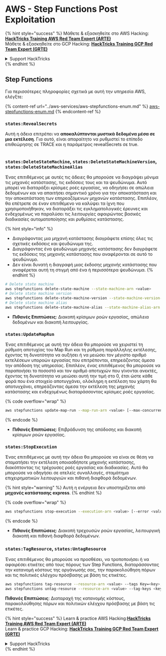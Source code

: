 # AWS - Step Functions Post Exploitation

{% hint style="success" %}
Μάθετε & εξασκηθείτε στο AWS Hacking:<img src="../../../.gitbook/assets/image (1) (1) (1).png" alt="" data-size="line">[**HackTricks Training AWS Red Team Expert (ARTE)**](https://training.hacktricks.xyz/courses/arte)<img src="../../../.gitbook/assets/image (1) (1) (1).png" alt="" data-size="line">\
Μάθετε & εξασκηθείτε στο GCP Hacking: <img src="../../../.gitbook/assets/image (2).png" alt="" data-size="line">[**HackTricks Training GCP Red Team Expert (GRTE)**<img src="../../../.gitbook/assets/image (2).png" alt="" data-size="line">](https://training.hacktricks.xyz/courses/grte)

<details>

<summary>Support HackTricks</summary>

* Ελέγξτε τα [**σχέδια συνδρομής**](https://github.com/sponsors/carlospolop)!
* **Εγγραφείτε στην** 💬 [**ομάδα Discord**](https://discord.gg/hRep4RUj7f) ή στην [**ομάδα telegram**](https://t.me/peass) ή **ακολουθήστε** μας στο **Twitter** 🐦 [**@hacktricks\_live**](https://twitter.com/hacktricks_live)**.**
* **Μοιραστείτε κόλπα hacking υποβάλλοντας PRs στα** [**HackTricks**](https://github.com/carlospolop/hacktricks) και [**HackTricks Cloud**](https://github.com/carlospolop/hacktricks-cloud) github repos.

</details>
{% endhint %}

## Step Functions

Για περισσότερες πληροφορίες σχετικά με αυτή την υπηρεσία AWS, ελέγξτε:

{% content-ref url="../aws-services/aws-stepfunctions-enum.md" %}
[aws-stepfunctions-enum.md](../aws-services/aws-stepfunctions-enum.md)
{% endcontent-ref %}

### `states:RevealSecrets`

Αυτή η άδεια επιτρέπει να **αποκαλύπτονται μυστικά δεδομένα μέσα σε μια εκτέλεση**. Για αυτό, είναι απαραίτητο να ρυθμιστεί το επίπεδο επιθεώρησης σε TRACE και η παράμετρος revealSecrets σε true.

<figure><img src="../../../.gitbook/assets/image (348).png" alt=""><figcaption></figcaption></figure>

### `states:DeleteStateMachine`, `states:DeleteStateMachineVersion`, `states:DeleteStateMachineAlias`

Ένας επιτιθέμενος με αυτές τις άδειες θα μπορούσε να διαγράψει μόνιμα τις μηχανές κατάστασης, τις εκδόσεις τους και τα ψευδώνυμα. Αυτό μπορεί να διαταράξει κρίσιμες ροές εργασίας, να οδηγήσει σε απώλεια δεδομένων και να απαιτήσει σημαντικό χρόνο για την αποκατάσταση και την αποκατάσταση των επηρεαζόμενων μηχανών κατάστασης. Επιπλέον, θα επέτρεπε σε έναν επιτιθέμενο να καλύψει τα ίχνη που χρησιμοποιήθηκαν, να διαταράξει τις εγκληματολογικές έρευνες και ενδεχομένως να παραλύσει τις λειτουργίες αφαιρώντας βασικές διαδικασίες αυτοματοποίησης και ρυθμίσεις κατάστασης.

{% hint style="info" %}
* Διαγράφοντας μια μηχανή κατάστασης διαγράφετε επίσης όλες τις σχετικές εκδόσεις και ψευδώνυμα της.
* Διαγράφοντας ένα ψευδώνυμο μηχανής κατάστασης δεν διαγράφετε τις εκδόσεις της μηχανής κατάστασης που αναφέρονται σε αυτό το ψευδώνυμο.
* Δεν είναι δυνατή η διαγραφή μιας έκδοσης μηχανής κατάστασης που αναφέρεται αυτή τη στιγμή από ένα ή περισσότερα ψευδώνυμα.
{% endhint %}
```bash
# Delete state machine
aws stepfunctions delete-state-machine --state-machine-arn <value>
# Delete state machine version
aws stepfunctions delete-state-machine-version --state-machine-version-arn <value>
# Delete state machine alias
aws stepfunctions delete-state-machine-alias --state-machine-alias-arn <value>
```
* **Πιθανές Επιπτώσεις**: Διακοπή κρίσιμων ροών εργασίας, απώλεια δεδομένων και διακοπή λειτουργίας.

### `states:UpdateMapRun`

Ένας επιτιθέμενος με αυτή την άδεια θα μπορούσε να χειριστεί τη ρύθμιση αποτυχίας του Map Run και τη ρύθμιση παράλληλης εκτέλεσης, έχοντας τη δυνατότητα να αυξήσει ή να μειώσει τον μέγιστο αριθμό εκτελέσεων υποροών εργασίας που επιτρέπονται, επηρεάζοντας άμεσα την απόδοση της υπηρεσίας. Επιπλέον, ένας επιτιθέμενος θα μπορούσε να παραποιήσει το ποσοστό και τον αριθμό αποτυχιών που γίνονται ανεκτές, έχοντας τη δυνατότητα να μειώσει αυτή την τιμή στο 0, έτσι ώστε κάθε φορά που ένα στοιχείο αποτυγχάνει, ολόκληρη η εκτέλεση του χάρτη θα αποτυγχάνει, επηρεάζοντας άμεσα την εκτέλεση της μηχανής κατάστασης και ενδεχομένως διαταράσσοντας κρίσιμες ροές εργασίας.

{% code overflow="wrap" %}
```bash
aws stepfunctions update-map-run --map-run-arn <value> [--max-concurrency <value>] [--tolerated-failure-percentage <value>] [--tolerated-failure-count <value>]
```
{% endcode %}

* **Πιθανές Επιπτώσεις**: Επιβράδυνση της απόδοσης και διακοπή κρίσιμων ροών εργασίας.

### `states:StopExecution`

Ένας επιτιθέμενος με αυτή την άδεια θα μπορούσε να είναι σε θέση να σταματήσει την εκτέλεση οποιασδήποτε μηχανής κατάστασης, διακόπτοντας τις τρέχουσες ροές εργασίας και διαδικασίες. Αυτό θα μπορούσε να οδηγήσει σε ατελείς συναλλαγές, σταμάτημα επιχειρηματικών λειτουργιών και πιθανή διαφθορά δεδομένων.

{% hint style="warning" %}
Αυτή η ενέργεια δεν υποστηρίζεται από **μηχανές κατάστασης express**.
{% endhint %}

{% code overflow="wrap" %}
```bash
aws stepfunctions stop-execution --execution-arn <value> [--error <value>] [--cause <value>]
```
{% endcode %}

* **Πιθανές Επιπτώσεις**: Διακοπή τρεχουσών ροών εργασίας, λειτουργική διακοπή και πιθανή διαφθορά δεδομένων.

### `states:TagResource`, `states:UntagResource`

Ένας επιτιθέμενος θα μπορούσε να προσθέσει, να τροποποιήσει ή να αφαιρέσει ετικέτες από τους πόρους των Step Functions, διαταράσσοντας την κατανομή κόστους της οργάνωσής σας, την παρακολούθηση πόρων και τις πολιτικές ελέγχου πρόσβασης με βάση τις ετικέτες.
```bash
aws stepfunctions tag-resource --resource-arn <value> --tags Key=<key>,Value=<value>
aws stepfunctions untag-resource --resource-arn <value> --tag-keys <key>
```
**Πιθανές Επιπτώσεις**: Διαταραχή της κατανομής κόστους, παρακολούθησης πόρων και πολιτικών ελέγχου πρόσβασης με βάση τις ετικέτες.

{% hint style="success" %}
Learn & practice AWS Hacking:<img src="../../../.gitbook/assets/image (1) (1) (1).png" alt="" data-size="line">[**HackTricks Training AWS Red Team Expert (ARTE)**](https://training.hacktricks.xyz/courses/arte)<img src="../../../.gitbook/assets/image (1) (1) (1).png" alt="" data-size="line">\
Learn & practice GCP Hacking: <img src="../../../.gitbook/assets/image (2).png" alt="" data-size="line">[**HackTricks Training GCP Red Team Expert (GRTE)**<img src="../../../.gitbook/assets/image (2).png" alt="" data-size="line">](https://training.hacktricks.xyz/courses/grte)

<details>

<summary>Support HackTricks</summary>

* Check the [**subscription plans**](https://github.com/sponsors/carlospolop)!
* **Join the** 💬 [**Discord group**](https://discord.gg/hRep4RUj7f) or the [**telegram group**](https://t.me/peass) or **follow** us on **Twitter** 🐦 [**@hacktricks\_live**](https://twitter.com/hacktricks_live)**.**
* **Share hacking tricks by submitting PRs to the** [**HackTricks**](https://github.com/carlospolop/hacktricks) and [**HackTricks Cloud**](https://github.com/carlospolop/hacktricks-cloud) github repos.

</details>
{% endhint %}
